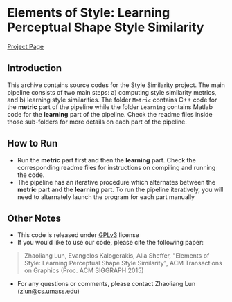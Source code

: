 # Elements of Style: Learning Perceptual Shape Style Similarity

[Project Page](http://people.cs.umass.edu/~zlun/papers/StyleSimilarity)

## Introduction

This archive contains source codes for the Style Similarity project. The main pipeline consists of two main steps: a) computing style similarity metrics, and b) learning style similarities. The folder `Metric` contains C++ code for the **metric** part of the pipeline while the folder `Learning` contains Matlab code for the **learning** part of the pipeline. Check the readme files inside those sub-folders for more details on each part of the pipeline.

## How to Run

- Run the **metric** part first and then the **learning** part. Check the corresponding readme files for instructions on compiling and running the code.
- The pipeline has an iterative procedure which alternates between the **metric** part and the **learning** part. To run the pipeline iteratively, you will need to alternately launch the program for each part manually

## Other Notes

- This code is released under [GPLv3](http://www.gnu.org/licenses/) license
- If you would like to use our code, please cite the following paper:

> Zhaoliang Lun, Evangelos Kalogerakis, Alla Sheffer,
"Elements of Style: Learning Perceptual Shape Style Similarity",
ACM Transactions on Graphics (Proc. ACM SIGGRAPH 2015)

- For any questions or comments, please contact Zhaoliang Lun ([zlun@cs.umass.edu](mailto:zlun@cs.umass.edu))